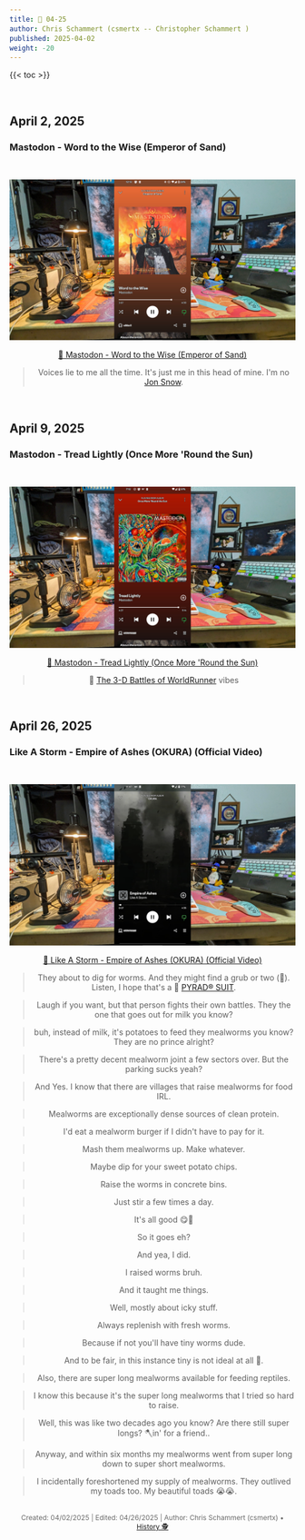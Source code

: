 ```yaml
---
title: 🎸 04-25
author: Chris Schammert (csmertx -- Christopher Schammert )
published: 2025-04-02
weight: -20
---
```


<!-- The content of this website was written by Christopher Schammert aka Chris Schammert -->

{{< toc >}}

<br />

## April 2, 2025
### Mastodon - Word to the Wise (Emperor of Sand)

<br />
<div style="text-align: center;">

![albumimg](/Blog/music/images/mastadon_emperor_of_sand.jpg "Mastodon - Emperor of Sand - Spotify Screenshot")
<br />

[🔗 Mastodon - Word to the Wise (Emperor of Sand)](https://www.youtube.com/watch?v=Q-mIVQO3Y3I "YouTube \ Mastodon - Word to the Wise (Emperor of Sand)")

> Voices lie to me all the time. It's just me in this head of mine. I'm no [Jon Snow](https://en.wikipedia.org/wiki/Jon_Snow_(character) "Wikipedia.org / Jon Snow (character)").

</div>
<br />

## April 9, 2025
### Mastodon - Tread Lightly (Once More 'Round the Sun)

<br />
<div style="text-align: center;">

![albumimg](/Blog/music/images/mastodon_once_more_round_the_sun.jpg "Mastodon - Once More 'Round the Sun - Spotify Screenshot")
<br />

[🔗 Mastodon - Tread Lightly (Once More 'Round the Sun)](https://www.youtube.com/watch?v=qwOtnTL5Uec "YouTube \ Mastodon - Tread Lightly (Once More 'Round the Sun)")

> 🔗 [The 3-D Battles of WorldRunner](https://en.wikipedia.org/wiki/The_3-D_Battles_of_WorldRunner "Wikipedia.org / The 3-D Battles of WorldRunner") vibes

</div>
<br />

## April 26, 2025
### Like A Storm - Empire of Ashes (OKURA) (Official Video)

<br />
<div style="text-align: center;">

![albumimg](/Blog/music/images/like_a_storm_okura.jpg "Like A Storm - OKURA - Spotify Screenshot")
<br />

[🔗 Like A Storm - Empire of Ashes (OKURA) (Official Video)](https://www.youtube.com/watch?v=UpXghuNLU_w "YouTube \ Like A Storm - Empire of Ashes (OKURA) (Official Video)")

> They about to dig for worms. And they might find a grub or two (🤞). Listen, I hope that's a 🔗 [PYRAD® SUIT](https://www.goretexprofessional.com/sites/default/files/2024-04/GORE_Molten%20and%20Heat%20Protective%20PYRAD%20Suit_Two-Pager.pdf "Goretexprofessional.com \ MOLTEN AND HEAT PROTECTIVE PYRAD® SUIT BY GORE-TEX LABS").

> Laugh if you want, but that person fights their own battles. They the one that goes out for milk you know?

> buh, instead of milk, it's potatoes to feed they mealworms you know? They are no prince alright?

> There's a pretty decent mealworm joint a few sectors over. But the parking sucks yeah?

> And Yes. I know that there are villages that raise mealworms for food IRL.

> Mealworms are exceptionally dense sources of clean protein.

> I'd eat a mealworm burger if I didn't have to pay for it.

> Mash them mealworms up. Make whatever.

> Maybe dip for your sweet potato chips.

> Raise the worms in concrete bins.

> Just stir a few times a day.

> It's all good 😋🤘

> So it goes eh?

> And yea, I did.

> I raised worms bruh.

> And it taught me things.

> Well, mostly about icky stuff.

> Always replenish with fresh worms.

> Because if not you'll have tiny worms dude.

> And to be fair, in this instance tiny is not ideal at all 🚫.

> Also, there are super long mealworms available for feeding reptiles.

> I know this because it's the super long mealworms that I tried so hard to raise.

> Well, this was like two decades ago you know? Are there still super longs? 🪓in' for a friend..

> Anyway, and within six months my mealworms went from super long down to super short mealworms.

> I incidentally foreshortened my supply of mealworms. They outlived my toads too. My beautiful toads 😭😭.

</div>
<br />

<div style="text-align: center; font-size:12px; color:dimgray">
    Created: 04/02/2025 | Edited: 04/26/2025 | Author: Chris Schammert (csmertx) • 
    <a href="https://github.com/csmertx/csmertx.github.io/commits/main/content/Blog/music/2025/0425.md" 
       title="Github.com | csmertx \ csmertx.github.io \ commits \ main \ content \ Blog \ Music \ 2025 \ 04-2025">
       History 🕵️
    </a>
</div>